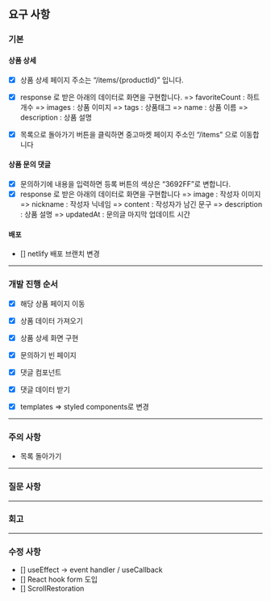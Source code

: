 ## 요구 사항

### 기본

#### 상품 상세

- [x] 상품 상세 페이지 주소는 “/items/{productId}” 입니다.
- [x] response 로 받은 아래의 데이터로 화면을 구현합니다.
      => favoriteCount : 하트 개수
      => images : 상품 이미지
      => tags : 상품태그
      => name : 상품 이름
      => description : 상품 설명

- [x] 목록으로 돌아가기 버튼을 클릭하면 중고마켓 페이지 주소인 “/items” 으로 이동합니다

#### 상품 문의 댓글

- [x] 문의하기에 내용을 입력하면 등록 버튼의 색상은 “3692FF”로 변합니다.
- [x] response 로 받은 아래의 데이터로 화면을 구현합니다
      => image : 작성자 이미지
      => nickname : 작성자 닉네임
      => content : 작성자가 남긴 문구
      => description : 상품 설명
      => updatedAt : 문의글 마지막 업데이트 시간

#### 배포

- [] netlify 배포 브랜치 변경

---

### 개발 진행 순서

- [x] 해당 상품 페이지 이동
- [x] 상품 데이터 가져오기
- [x] 상품 상세 화면 구현
- [x] 문의하기 빈 페이지
- [x] 댓글 컴포넌트
- [x] 댓글 데이터 받기

- [x] templates => styled components로 변경

---

### 주의 사항

- 목록 돌아가기

---

### 질문 사항

---

### 회고

---

### 수정 사항

- [] useEffect -> event handler / useCallback
- [] React hook form 도입
- [] ScrollRestoration
